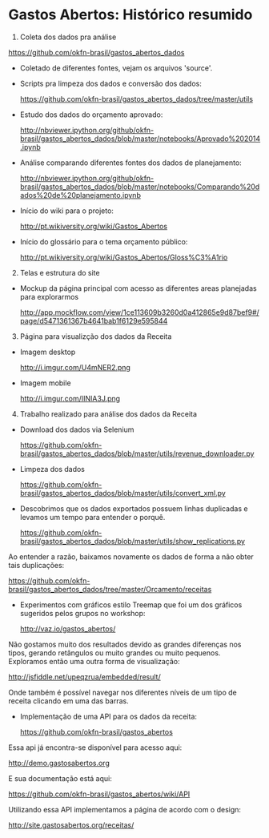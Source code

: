 # Gastos Abertos: Histórico resumido

1. Coleta dos dados pra análise

 https://github.com/okfn-brasil/gastos_abertos_dados

 * Coletado de diferentes fontes, vejam os arquivos 'source'.
 * Scripts pra limpeza dos dados e conversão dos dados:
     
   https://github.com/okfn-brasil/gastos_abertos_dados/tree/master/utils
     
 * Estudo dos dados do orçamento aprovado:
      
   http://nbviewer.ipython.org/github/okfn-brasil/gastos_abertos_dados/blob/master/notebooks/Aprovado%202014.ipynb

 * Análise comparando diferentes fontes dos dados de planejamento:
      
   http://nbviewer.ipython.org/github/okfn-brasil/gastos_abertos_dados/blob/master/notebooks/Comparando%20dados%20de%20planejamento.ipynb
      
 * Início do wiki para o projeto:
      
   http://pt.wikiversity.org/wiki/Gastos_Abertos
      
 * Início do glossário para o tema orçamento público:
      
   http://pt.wikiversity.org/wiki/Gastos_Abertos/Gloss%C3%A1rio

2. Telas e estrutura do site

* Mockup da página principal com acesso as diferentes areas planejadas para explorarmos

   http://app.mockflow.com/view/1ce113609b3260d0a412865e9d87bef9#/page/d5471361367b4641bab1f6129e595844

3. Página para visualizção dos dados da Receita

* Imagem desktop

  http://i.imgur.com/U4mNER2.png

* Imagem mobile

  http://i.imgur.com/IINIA3J.png

4. Trabalho realizado para análise dos dados da Receita

* Download dos dados via Selenium

  https://github.com/okfn-brasil/gastos_abertos_dados/blob/master/utils/revenue_downloader.py

* Limpeza dos dados

  https://github.com/okfn-brasil/gastos_abertos_dados/blob/master/utils/convert_xml.py

* Descobrimos que os dados exportados possuem linhas duplicadas e levamos um tempo para entender o porquê.

  https://github.com/okfn-brasil/gastos_abertos_dados/blob/master/utils/show_replications.py

Ao entender a razão, baixamos novamente os dados de forma a não obter tais duplicações:
    
  https://github.com/okfn-brasil/gastos_abertos_dados/tree/master/Orcamento/receitas

* Experimentos com gráficos estilo Treemap que foi um dos gráficos sugeridos pelos grupos no workshop:
    
   http://vaz.io/gastos_abertos/
    
Não gostamos muito dos resultados devido as grandes diferenças nos tipos, gerando retângulos ou muito grandes 
ou muito pequenos. Exploramos então uma outra forma de visualização:
    
   http://jsfiddle.net/upeqzrua/embedded/result/

Onde também é possível navegar nos diferentes níveis de um tipo de receita clicando em uma das barras.

* Implementação de uma API para os dados da receita:
    
  https://github.com/okfn-brasil/gastos_abertos

Essa api já encontra-se disponível para acesso aqui:
    
  http://demo.gastosabertos.org
    
E sua documentação está aqui:
    
  https://github.com/okfn-brasil/gastos_abertos/wiki/API

Utilizando essa API implementamos a página de acordo com o design:
    
   http://site.gastosabertos.org/receitas/
